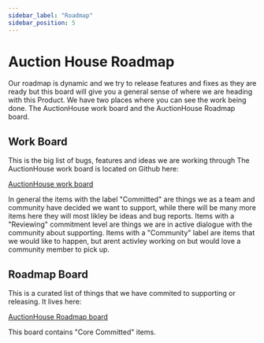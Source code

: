 ```yaml
---
sidebar_label: "Roadmap"
sidebar_position: 5
---
```

# Auction House Roadmap

Our roadmap is dynamic and we try to release features and fixes as they are ready but this board will give you a general sense of where we are heading with this Product.
We have two places where you can see the work being done. The AuctionHouse work board and the AuctionHouse Roadmap board.

## Work Board
This is the big list of bugs, features and ideas we are working through
The AuctionHouse work board is located on Github here:

[AuctionHouse work board](https://github.com/orgs/metaplex-foundation/projects/1/views/22)

In general the items with the label "Committed" are things we as a team and community have decided we want to support, while there will be many more items here they will most likley be ideas and bug reports. 
Items with a "Reviewing" commitment level are things we are in active dialogue with the community about supporting.
Items with a "Community" label are items that we would like to happen, but arent activley working on but would love a community member to pick up.

## Roadmap Board
This is a curated list of things that we have commited to supporting or releasing. It lives here:

[AuctionHouse Roadmap board](https://github.com/orgs/metaplex-foundation/projects/1/views/23)

This board contains "Core Committed" items.
